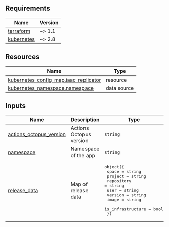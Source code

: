 <!-- markdownlint-disable MD033 MD013 MD041 -->
<!-- BEGINNING OF PRE-COMMIT-TERRAFORM DOCS HOOK -->
## Requirements

| Name | Version |
|------|---------|
| <a name="requirement_terraform"></a> [terraform](#requirement\_terraform) | ~> 1.1 |
| <a name="requirement_kubernetes"></a> [kubernetes](#requirement\_kubernetes) | ~> 2.8 |

## Resources

| Name | Type |
|------|------|
| [kubernetes_config_map.iaac_replicator](https://registry.terraform.io/providers/hashicorp/kubernetes/latest/docs/resources/config_map) | resource |
| [kubernetes_namespace.namespace](https://registry.terraform.io/providers/hashicorp/kubernetes/latest/docs/data-sources/namespace) | data source |

## Inputs

| Name | Description | Type | Default | Required |
|------|-------------|------|---------|:--------:|
| <a name="input_actions_octopus_version"></a> [actions\_octopus\_version](#input\_actions\_octopus\_version) | Actions Octopus version | `string` | `"v3"` | no |
| <a name="input_namespace"></a> [namespace](#input\_namespace) | Namespace of the app | `string` | n/a | yes |
| <a name="input_release_data"></a> [release\_data](#input\_release\_data) | Map of release data | <pre>object({<br>    space             = string<br>    project           = string<br>    repository        = string<br>    user              = string<br>    version           = string<br>    image             = string<br>    is_infrastructure = bool<br>  })</pre> | n/a | yes |
<!-- END OF PRE-COMMIT-TERRAFORM DOCS HOOK -->